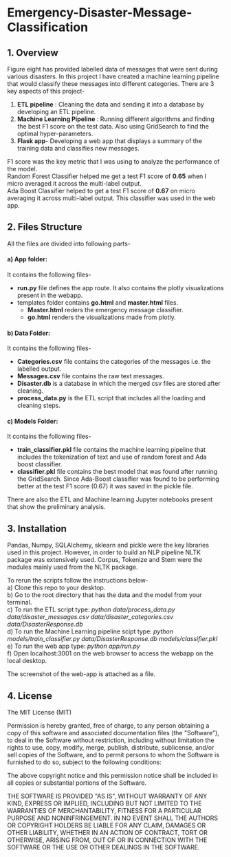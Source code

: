 # Emergency-Disaster-Message-Classification
## 1. Overview
Figure eight has provided labelled data of messages that were sent during various disasters. In this project I have created a machine learning pipeline that would classify these messages into different categories. There are 3 key aspects of this project-
1) **ETL pipeline** : Cleaning the data and sending it into a database by developing an ETL pipeline.
2) **Machine Learning Pipeline** : Running different algorithms and finding the best F1 score on the test data. Also using GridSearch to find the optimal hyper-parameters.
3) **Flask app**- Developing a web app that displays a summary of the training data and classifies new messages.

F1 score was the key metric that I was using to analyze the performance of the model. <br>
Random Forest Classifier helped me get a test F1 score of **0.65** when I micro averaged it across the multi-label output. <br>
Ada Boost Classifier helped to get a test F1 score of **0.67** on micro averaging it across multi-label output. This classifier was used in the web app.


## 2. Files Structure
All the files are divided into following parts-
#### a) App folder:
It contains the following files- <br>
- **run.py** file defines the app route. It also contains the plotly visualizations present in the webapp.  <br>
- templates folder contains **go.html** and **master.html** files. <br>
    - **Master.html** reders the emergency message classifier.<br>
    - **go.html** renders the visualizations made from plotly.<br>

#### b) Data Folder:
It contains the following files-<br>
- **Categories.csv** file contains the categories of the messages i.e. the labelled output.<br>
- **Messages.csv** file contains the raw text messages.<br>
- **Disaster.db** is a database in which the merged csv files are stored after cleaning.<br>
- **process_data.py** is the ETL script that includes all the loading and cleaning steps.<br>

#### c) Models Folder:
It contains the following files-<br>
- **train_classifier.pkl** file contains the machine learning pipeline that includes the tokenization of text and use of random forest and Ada boost classifier. <br>
- **classifier.pkl** file contains the best model that was found after running the GridSearch. Since Ada-Boost classifier was found to be performing better at the test F1 score (0.67) it was saved in the pickle file.<br>

There are also the ETL and Machine learning Jupyter notebooks present that show the preliminary analysis.<br>


## 3. Installation
Pandas, Numpy, SQLAlchemy, sklearn and pickle were the key libraries used in this project. However, in order to build an NLP pipeline NLTK package was extensively used.
Corpus, Tokenize and Stem were the modules mainly used from the NLTK package.

To rerun the scripts follow the instructions below- <br>
a) Clone this repo to your desktop. <br>
b) Go to the root directory that has the data and the model from your terminal. <br>
c) To run the ETL script type: *python data/process_data.py data/disaster_messages.csv data/disaster_categories.csv data/DisasterResponse.db* <br>
d) To run the Machine Learning pipeline scipt type: *python models/train_classifier.py data/DisasterResponse.db models/classifier.pkl* <br>
e) To run the web app type: *python app/run.py* <br>
f) Open localhost:3001 on the web browser to access the webapp on the local desktop. <br>

The screenshot of the web-app is attached as a file.


## 4. License
The MIT License (MIT)

Permission is hereby granted, free of charge, to any person obtaining a copy of this software and associated documentation files (the "Software"), to deal in the Software without restriction, including without limitation the rights to use, copy, modify, merge, publish, distribute, sublicense, and/or sell copies of the Software, and to permit persons to whom the Software is furnished to do so, subject to the following conditions:

The above copyright notice and this permission notice shall be included in all copies or substantial portions of the Software.

THE SOFTWARE IS PROVIDED "AS IS", WITHOUT WARRANTY OF ANY KIND, EXPRESS OR IMPLIED, INCLUDING BUT NOT LIMITED TO THE WARRANTIES OF MERCHANTABILITY, FITNESS FOR A PARTICULAR PURPOSE AND NONINFRINGEMENT. IN NO EVENT SHALL THE AUTHORS OR COPYRIGHT HOLDERS BE LIABLE FOR ANY CLAIM, DAMAGES OR OTHER LIABILITY, WHETHER IN AN ACTION OF CONTRACT, TORT OR OTHERWISE, ARISING FROM, OUT OF OR IN CONNECTION WITH THE SOFTWARE OR THE USE OR OTHER DEALINGS IN THE SOFTWARE.
